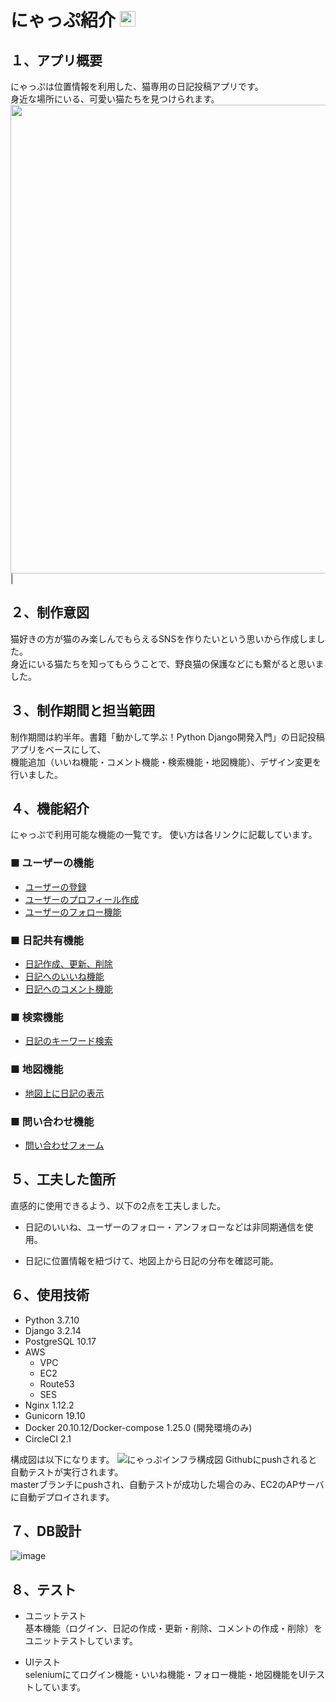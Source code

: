 # にゃっぷ紹介 <img src="https://user-images.githubusercontent.com/112099340/188294475-50ddd4cf-69bf-4c5b-820f-2618ad8f8345.png" width="25px">

## １、アプリ概要
にゃっぷは位置情報を利用した、猫専用の日記投稿アプリです。  
身近な場所にいる、可愛い猫たちを見つけられます。  
<img src="https://user-images.githubusercontent.com/112099340/188298226-050b5e46-1af1-4707-84ef-386621fd21ba.gif" width="750px">|


## ２、制作意図
猫好きの方が猫のみ楽しんでもらえるSNSを作りたいという思いから作成しました。  
身近にいる猫たちを知ってもらうことで、野良猫の保護などにも繋がると思いました。  


## ３、制作期間と担当範囲
制作期間は約半年。書籍「動かして学ぶ！Python Django開発入門」の日記投稿アプリをベースにして、  
機能追加（いいね機能・コメント機能・検索機能・地図機能）、デザイン変更を行いました。  


## ４、機能紹介
にゃっぷで利用可能な機能の一覧です。
使い方は各リンクに記載しています。
### ■ ユーザーの機能  
- [ユーザーの登録](https://github.com/keydean130/nyapu/issues/4)  
- [ユーザーのプロフィール作成](https://github.com/keydean130/nyapu/issues/11)  
- [ユーザーのフォロー機能](https://github.com/keydean130/nyapu/issues/5)  

### ■ 日記共有機能
- [日記作成、更新、削除](https://github.com/keydean130/nyapu/issues/1)  
- [日記へのいいね機能](https://github.com/keydean130/nyapu/issues/2)  
- [日記へのコメント機能](https://github.com/keydean130/nyapu/issues/3)  

### ■ 検索機能
- [日記のキーワード検索](https://github.com/keydean130/nyapu/issues/6)  

### ■ 地図機能
- [地図上に日記の表示](https://github.com/keydean130/nyapu/issues/7)  

### ■ 問い合わせ機能
- [問い合わせフォーム](https://github.com/keydean130/nyapu/issues/8)  


## ５、工夫した箇所
直感的に使用できるよう、以下の2点を工夫しました。  
- 日記のいいね、ユーザーのフォロー・アンフォローなどは非同期通信を使用。  

- 日記に位置情報を紐づけて、地図上から日記の分布を確認可能。  

## ６、使用技術
- Python 3.7.10  
- Django 3.2.14
- PostgreSQL 10.17
- AWS
  - VPC  
  - EC2
  - Route53
  - SES
- Nginx 1.12.2
- Gunicorn 19.10
- Docker 20.10.12/Docker-compose 1.25.0 (開発環境のみ)
- CircleCI 2.1

構成図は以下になります。
![にゃっぷインフラ構成図](https://user-images.githubusercontent.com/112099340/197382272-3506273b-293f-4d91-94f0-6edfd33203ae.png)
Githubにpushされると自動テストが実行されます。  
masterブランチにpushされ、自動テストが成功した場合のみ、EC2のAPサーバに自動デプロイされます。

## ７、DB設計
![image](https://user-images.githubusercontent.com/112099340/191403317-a630b4bc-dacf-48d9-8cd4-8a442a0c02e1.png)

## ８、テスト
- ユニットテスト  
基本機能（ログイン、日記の作成・更新・削除、コメントの作成・削除）をユニットテストしています。

- UIテスト  
seleniumにてログイン機能・いいね機能・フォロー機能・地図機能をUIテストしています。


